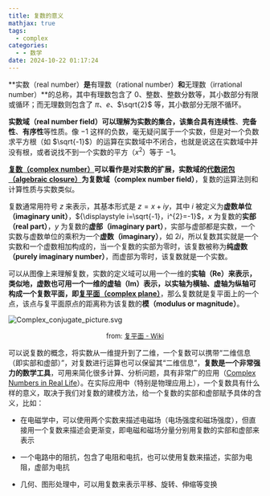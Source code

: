 ```yaml
---
title: 复数的意义
mathjax: true
tags:
  - complex
categories:
  - - 数学
date: 2024-10-22 01:17:24
---
```




**实数（real number）**是**有理数（rational number）**和**无理数（irrational number）**的总称，其中有理数包含了 $0$、整数、整数分数等，其小数部分有限或循环；而无理数则包含了 $\pi$、$e$、$\sqrt{2}$ 等，其小数部分无限不循环。

**实数域（real number field）**可以理解为实数的集合，该集合具有**连续性**、**完备性**、**有序性**等性质。像 $-1$ 这样的负数，毫无疑问属于一个实数，但是对一个负数求平方根（如 $\sqrt{-1}$）的运算在实数域中不闭合，也就是说这在实数域中并没有根，或者说找不到一个实数的平方（$x^2$）等于 $-1$。

**[复数（complex number）](https://zh.wikipedia.org/wiki/%E5%A4%8D%E6%95%B0_(%E6%95%B0%E5%AD%A6))**可以看作是对实数的扩展，实数域的**[代数闭包（algebraic closure）](https://en.wikipedia.org/wiki/Algebraically_closed_field)**为**复数域（complex number field）**，复数的运算法则和计算性质与实数类似。

复数通常用符号 $z$ 来表示，其基本形式是 ${\displaystyle z=x+iy}$，其中 $i$ 被定义为**虚数单位（imaginary unit）**，${\displaystyle i=\sqrt{-1}，i^{2}=-1}$，$x$ 为复数的**实部（real part）**，$y$ 为复数的**虚部（imaginary part）**，实部与虚部都是实数，一个实数与虚数单位的乘积为一个**虚数（imaginary）**，如 $2i$，所以复数其实就是一个实数和一个虚数相加构成的，当一个复数的实部为零时，该复数被称为**纯虚数（purely imaginary number）**，而虚部为零时，该复数就是一个实数。

可以从图像上来理解复数，实数的定义域可以用一个一维的**实轴（Re）**来表示，类似地，虚数也可用一个一维的**虚轴（Im）**表示，以实轴为横轴、虚轴为纵轴可构成一个复数平面，即**[复平面（complex plane）](https://zh.wikipedia.org/wiki/%E5%A4%8D%E5%B9%B3%E9%9D%A2)**，那么复数就是复平面上的一个点，该点与复平面原点的距离称为该复数的**模（modulus or magnitude）**。

![Complex_conjugate_picture.svg](/images/post/complex/Complex_conjugate_picture.svg.png)

<center><font size="2">from: <a href="https://zh.wikipedia.org/wiki/%E5%A4%8D%E5%B9%B3%E9%9D%A2">复平面 - Wiki</a></font></center>

可以说复数的概念，将实数从一维提升到了二维，一个复数可以携带“二维信息（即实部和虚部）”，对复数进行运算也可以保留其“二维信息”，**复数是一个非常强力的数学工具**，可用来简化很多计算、分析问题，具有非常广的应用（[Complex Numbers in Real Life](https://www.math.toronto.edu/mathnet/questionCorner/complexinlife.html)）。在实际应用中（特别是物理应用上），一个复数具有什么样的意义，取决于我们对复数的建模方法，给一个复数的实部和虚部赋予具体的含义，比如：

- 在电磁学中，可以使用两个实数来描述电磁场（电场强度和磁场强度），但直接用一个复数来描述会更渐变，即电磁和磁场分量分别用复数的实部和虚部来表示

- 一个电路中的阻抗，包含了电阻和电抗，也可以使用复数来描述，实部为电阻，虚部为电抗
- 几何、图形处理中，可以用复数来表示平移、旋转、伸缩等变换